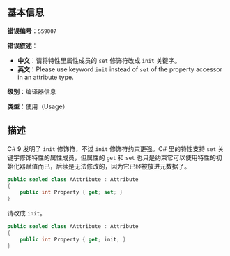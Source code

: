 ## 基本信息

**错误编号**：`SS9007`

**错误叙述**：

* **中文**：请将特性里属性成员的 `set` 修饰符改成 `init` 关键字。
* **英文**：Please use keyword `init` instead of `set` of the property accessor in an attribute type.

**级别**：编译器信息

**类型**：使用（Usage）

## 描述

C# 9 发明了 `init` 修饰符，不过 `init` 修饰符约束更强。C# 里的特性支持 `set` 关键字修饰特性的属性成员，但属性的 `get` 和 `set` 也只是约束它可以使用特性的初始化器赋值而已，后续是无法修改的，因为它已经被放进元数据了。

```csharp
public sealed class AAttribute : Attribute
{
    public int Property { get; set; }
}
```

请改成 `init`。

```csharp
public sealed class AAttribute : Attribute
{
    public int Property { get; init; }
}
```